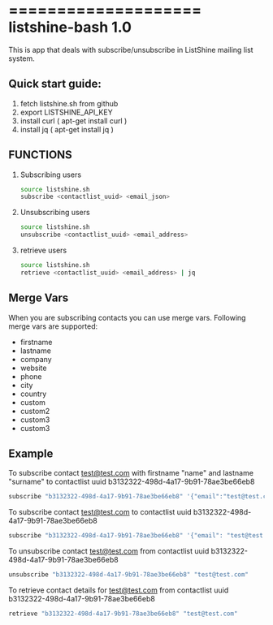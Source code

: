 ====================
listshine-bash 1.0
====================


This is app that deals with subscribe/unsubscribe in ListShine mailing list system.

Quick start guide:
------------------

1. fetch listshine.sh from github
2. export LISTSHINE_API_KEY
3. install curl ( apt-get install curl )
4. install jq ( apt-get install jq )


FUNCTIONS
---------

1. Subscribing users
   ```bash
   source listshine.sh
   subscribe <contactlist_uuid> <email_json>
   ```
   
2. Unsubscribing users
   ```bash
   source listshine.sh
   unsubscribe <contactlist_uuid> <email_address>
   ```
   
3. retrieve users
   ```bash
   source listshine.sh
   retrieve <contactlist_uuid> <email_address> | jq
   ```
   
Merge Vars
----------

When you are subscribing contacts you can use merge vars.
Following merge vars are supported:
* firstname
* lastname
* company
* website
* phone
* city
* country
* custom
* custom2
* custom3
* custom3

Example
--------

To subscribe contact test@test.com with firstname "name" and lastname "surname"
to contactlist uuid b3132322-498d-4a17-9b91-78ae3be66eb8
   ```bash 
   subscribe "b3132322-498d-4a17-9b91-78ae3be66eb8" '{"email":"test@test.com","firstname":"name","lastname":"surname"}'
   ```
To subscribe contact test@test.com to contactlist uuid b3132322-498d-4a17-9b91-78ae3be66eb8
   ```bash
   subscribe "b3132322-498d-4a17-9b91-78ae3be66eb8" '{"email": "test@test.com"}'
   ```

To unsubscribe contact test@test.com from contactlist uuid b3132322-498d-4a17-9b91-78ae3be66eb8
   ```bash
   unsubscribe "b3132322-498d-4a17-9b91-78ae3be66eb8" "test@test.com"
   ```
To retrieve contact details for test@test.com from contactlist uuid b3132322-498d-4a17-9b91-78ae3be66eb8
   ```bash
   retrieve "b3132322-498d-4a17-9b91-78ae3be66eb8" "test@test.com"
   ```
